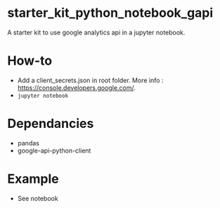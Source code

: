 # starter_kit_python_notebook_gapi
A starter kit to use google analytics api in a jupyter notebook.

# How-to
- Add a client_secrets.json in root folder. More info : https://console.developers.google.com/.
- ```jupyter notebook```

# Dependancies 
- pandas
- google-api-python-client

# Example
- See notebook